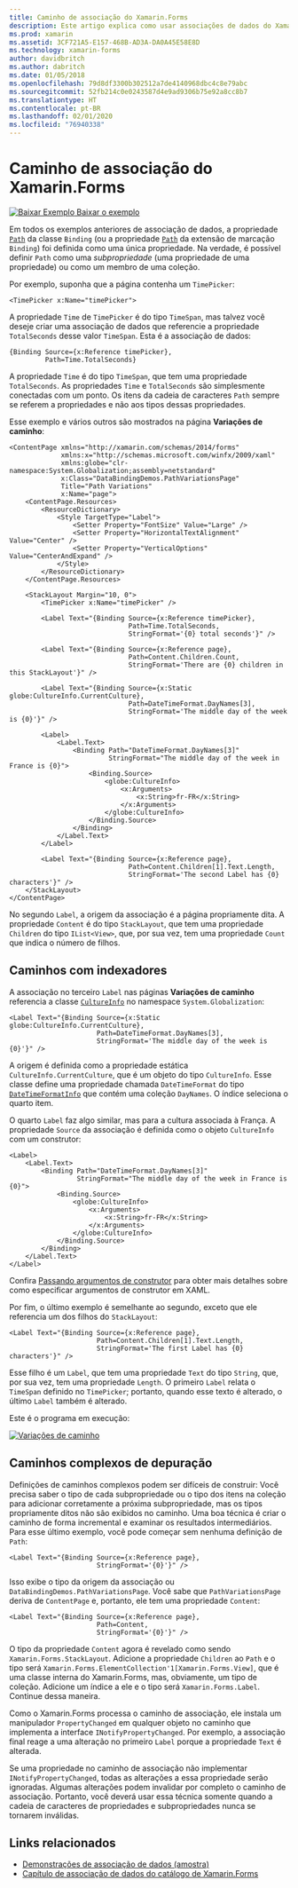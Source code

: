 ```yaml
---
title: Caminho de associação do Xamarin.Forms
description: Este artigo explica como usar associações de dados do Xamarin.Forms para acessar subpropriedades e membros da coleção com a propriedade Path da classe Binding.
ms.prod: xamarin
ms.assetid: 3CF721A5-E157-468B-AD3A-DA0A45E58E8D
ms.technology: xamarin-forms
author: davidbritch
ms.author: dabritch
ms.date: 01/05/2018
ms.openlocfilehash: 79d8df3300b302512a7de4140968dbc4c8e79abc
ms.sourcegitcommit: 52fb214c0e0243587d4e9ad9306b75e92a8cc8b7
ms.translationtype: HT
ms.contentlocale: pt-BR
ms.lasthandoff: 02/01/2020
ms.locfileid: "76940338"
---
```

# <a name="xamarinforms-binding-path"></a>Caminho de associação do Xamarin.Forms

[![Baixar Exemplo](~/media/shared/download.png) Baixar o exemplo](https://docs.microsoft.com/samples/xamarin/xamarin-forms-samples/databindingdemos)

Em todos os exemplos anteriores de associação de dados, a propriedade [`Path`](xref:Xamarin.Forms.Binding.Path) da classe `Binding` (ou a propriedade [`Path`](xref:Xamarin.Forms.Xaml.BindingExtension.Path) da extensão de marcação `Binding`) foi definida como uma única propriedade. Na verdade, é possível definir `Path` como uma *subpropriedade* (uma propriedade de uma propriedade) ou como um membro de uma coleção.

Por exemplo, suponha que a página contenha um `TimePicker`:

```xaml
<TimePicker x:Name="timePicker">
```

A propriedade `Time` de `TimePicker` é do tipo `TimeSpan`, mas talvez você deseje criar uma associação de dados que referencie a propriedade `TotalSeconds` desse valor `TimeSpan`. Esta é a associação de dados:

```xaml
{Binding Source={x:Reference timePicker},
         Path=Time.TotalSeconds}
```

A propriedade `Time` é do tipo `TimeSpan`, que tem uma propriedade `TotalSeconds`. As propriedades `Time` e `TotalSeconds` são simplesmente conectadas com um ponto. Os itens da cadeia de caracteres `Path` sempre se referem a propriedades e não aos tipos dessas propriedades.

Esse exemplo e vários outros são mostrados na página **Variações de caminho**:

```xaml
<ContentPage xmlns="http://xamarin.com/schemas/2014/forms"
             xmlns:x="http://schemas.microsoft.com/winfx/2009/xaml"
             xmlns:globe="clr-namespace:System.Globalization;assembly=netstandard"
             x:Class="DataBindingDemos.PathVariationsPage"
             Title="Path Variations"
             x:Name="page">
    <ContentPage.Resources>
        <ResourceDictionary>
            <Style TargetType="Label">
                <Setter Property="FontSize" Value="Large" />
                <Setter Property="HorizontalTextAlignment" Value="Center" />
                <Setter Property="VerticalOptions" Value="CenterAndExpand" />
            </Style>
        </ResourceDictionary>
    </ContentPage.Resources>

    <StackLayout Margin="10, 0">
        <TimePicker x:Name="timePicker" />

        <Label Text="{Binding Source={x:Reference timePicker},
                              Path=Time.TotalSeconds,
                              StringFormat='{0} total seconds'}" />

        <Label Text="{Binding Source={x:Reference page},
                              Path=Content.Children.Count,
                              StringFormat='There are {0} children in this StackLayout'}" />

        <Label Text="{Binding Source={x:Static globe:CultureInfo.CurrentCulture},
                              Path=DateTimeFormat.DayNames[3],
                              StringFormat='The middle day of the week is {0}'}" />

        <Label>
            <Label.Text>
                <Binding Path="DateTimeFormat.DayNames[3]"
                         StringFormat="The middle day of the week in France is {0}">
                    <Binding.Source>
                        <globe:CultureInfo>
                            <x:Arguments>
                                <x:String>fr-FR</x:String>
                            </x:Arguments>
                        </globe:CultureInfo>
                    </Binding.Source>
                </Binding>
            </Label.Text>
        </Label>

        <Label Text="{Binding Source={x:Reference page},
                              Path=Content.Children[1].Text.Length,
                              StringFormat='The second Label has {0} characters'}" />
    </StackLayout>
</ContentPage>
```

No segundo `Label`, a origem da associação é a página propriamente dita. A propriedade `Content` é do tipo `StackLayout`, que tem uma propriedade `Children` do tipo `IList<View>`, que, por sua vez, tem uma propriedade `Count` que indica o número de filhos.

## <a name="paths-with-indexers"></a>Caminhos com indexadores

A associação no terceiro `Label` nas páginas **Variações de caminho** referencia a classe [`CultureInfo`](xref:System.Globalization.CultureInfo) no namespace `System.Globalization`:

```xaml
<Label Text="{Binding Source={x:Static globe:CultureInfo.CurrentCulture},
                      Path=DateTimeFormat.DayNames[3],
                      StringFormat='The middle day of the week is {0}'}" />
```

A origem é definida como a propriedade estática `CultureInfo.CurrentCulture`, que é um objeto do tipo `CultureInfo`. Esse classe define uma propriedade chamada `DateTimeFormat` do tipo [`DateTimeFormatInfo`](xref:System.Globalization.DateTimeFormatInfo) que contém uma coleção `DayNames`. O índice seleciona o quarto item.

O quarto `Label` faz algo similar, mas para a cultura associada à França. A propriedade `Source` da associação é definida como o objeto `CultureInfo` com um construtor:

```xaml
<Label>
    <Label.Text>
        <Binding Path="DateTimeFormat.DayNames[3]"
                 StringFormat="The middle day of the week in France is {0}">
            <Binding.Source>
                <globe:CultureInfo>
                    <x:Arguments>
                        <x:String>fr-FR</x:String>
                    </x:Arguments>
                </globe:CultureInfo>
            </Binding.Source>
        </Binding>
    </Label.Text>
</Label>
```

Confira [Passando argumentos de construtor](~/xamarin-forms/xaml/passing-arguments.md#constructor_arguments) para obter mais detalhes sobre como especificar argumentos de construtor em XAML.

Por fim, o último exemplo é semelhante ao segundo, exceto que ele referencia um dos filhos do `StackLayout`:

```xaml
<Label Text="{Binding Source={x:Reference page},
                      Path=Content.Children[1].Text.Length,
                      StringFormat='The first Label has {0} characters'}" />
```

Esse filho é um `Label`, que tem uma propriedade `Text` do tipo `String`, que, por sua vez, tem uma propriedade `Length`. O primeiro `Label` relata o `TimeSpan` definido no `TimePicker`; portanto, quando esse texto é alterado, o último `Label` também é alterado.

Este é o programa em execução:

[![Variações de caminho](binding-path-images/pathvariations-small.png "Variações de caminho")](binding-path-images/pathvariations-large.png#lightbox "Variações de caminho")

## <a name="debugging-complex-paths"></a>Caminhos complexos de depuração

Definições de caminhos complexos podem ser difíceis de construir: Você precisa saber o tipo de cada subpropriedade ou o tipo dos itens na coleção para adicionar corretamente a próxima subpropriedade, mas os tipos propriamente ditos não são exibidos no caminho. Uma boa técnica é criar o caminho de forma incremental e examinar os resultados intermediários. Para esse último exemplo, você pode começar sem nenhuma definição de `Path`:

```xaml
<Label Text="{Binding Source={x:Reference page},
                      StringFormat='{0}'}" />
```

Isso exibe o tipo da origem da associação ou `DataBindingDemos.PathVariationsPage`. Você sabe que `PathVariationsPage` deriva de `ContentPage` e, portanto, ele tem uma propriedade `Content`:

```xaml
<Label Text="{Binding Source={x:Reference page},
                      Path=Content,
                      StringFormat='{0}'}" />
```

O tipo da propriedade `Content` agora é revelado como sendo `Xamarin.Forms.StackLayout`. Adicione a propriedade `Children` ao `Path` e o tipo será `Xamarin.Forms.ElementCollection'1[Xamarin.Forms.View]`, que é uma classe interna do Xamarin.Forms, mas, obviamente, um tipo de coleção. Adicione um índice a ele e o tipo será `Xamarin.Forms.Label`. Continue dessa maneira.

Como o Xamarin.Forms processa o caminho de associação, ele instala um manipulador `PropertyChanged` em qualquer objeto no caminho que implementa a interface `INotifyPropertyChanged`. Por exemplo, a associação final reage a uma alteração no primeiro `Label` porque a propriedade `Text` é alterada.

Se uma propriedade no caminho de associação não implementar `INotifyPropertyChanged`, todas as alterações a essa propriedade serão ignoradas. Algumas alterações podem invalidar por completo o caminho de associação. Portanto, você deverá usar essa técnica somente quando a cadeia de caracteres de propriedades e subpropriedades nunca se tornarem inválidas.

## <a name="related-links"></a>Links relacionados

- [Demonstrações de associação de dados (amostra)](https://docs.microsoft.com/samples/xamarin/xamarin-forms-samples/databindingdemos)
- [Capítulo de associação de dados do catálogo de Xamarin.Forms](~/xamarin-forms/creating-mobile-apps-xamarin-forms/summaries/chapter16.md)
